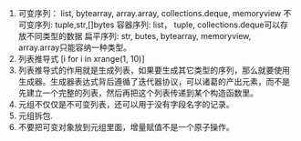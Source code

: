 
   1. 可变序列： list, bytearray, array.array, collections.deque, memoryview
       不可变序列: tuple,str,[]bytes
       容器序列: list， tuple, collections.deque可以存放不同类型的数据
       扁平序列: str, butes, bytearray, memoryview, array.array只能容纳一种类型。
   2.  列表推导式 [i for i in xrange(1, 10)]
   3. 列表推导式的作用就是生成列表，如果要生成其它类型的序列，那么就要使用生成器。生成器表达式背后遵循了迭代器协议，可以诸葛的产出元素，而不是先建立一个完整的列表，然后再把这个列表传递到某个构造函数里。
   4. 元组不仅仅是不可变列表，还可以用于没有字段名字的记录。
   5. 元组拆包.
   6. 不要把可变对象放到元组里面，增量赋值不是一个原子操作。